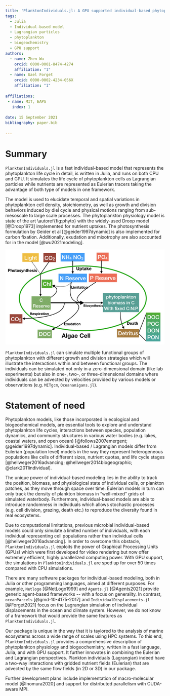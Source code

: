 ```yaml
---
title: 'PlanktonIndividuals.jl: A GPU supported individual-based phytoplankton life cycle model.'
tags:
  - Julia
  - Individual-based model
  - Lagrangian particles
  - phytoplankton
  - biogeochemistry
  - GPU support
authors:
  - name: Zhen Wu
    orcid: 0000-0001-8474-4274
    affiliation: "1"
  - name: Gael Forget
    orcid: 0000-0002-4234-056X
    affiliation: "1"

affiliations:
 - name: MIT, EAPS
   index: 1

date: 15 September 2021
bibliography: paper.bib

---
```


# Summary
`PlanktonIndividuals.jl` is a fast individual-based model that represents the phytoplankton life cycle in detail, is written in Julia, and runs on both CPU and GPU. It simulates the life cycle of phytoplankton cells as Lagrangian particles while nutrients are represented as Eulerian tracers taking the advantage of both type of models in one framework. 


The model is used to elucidate temporal and spatial variations in phytoplankton cell density, stoichiometry, as well as growth and division behaviors induced by diel cycle and physical motions ranging from sub-mesoscale to large scale processes. The phytoplankton physiology model is state of the art \autoref{fig:phyto} with the widely-used Droop model [@Droop1973] implemented for nutrient uptakes. The photosynthesis formulation by Geider et al [@geider1997dynamic] is also implemented for carbon fixation. Additionally, exudation and mixotrophy are also accounted for in the model [@wu2021modeling].

![Schematic diagram of phytoplankton physiology described in PlanktonIndividuals.jl.\label{fig:phyto}](PI_Quota.jpeg)

`PlanktonIndividuals.jl` can simulate multiple functional groups of phytoplankton with different growth and division strategies which will illustrate the interactions within and between functional groups. The individuals can be simulated not only in a zero-dimensional domain (like lab experiments) but also in one-, two-, or three-dimensional domains where individuals can be advected by velocities provided by various models or observations (e.g. `MITgcm`, `Oceananigans.jl`).


# Statement of need
Phytoplankton models, like those incorporated in ecological and biogeochemical models, are essential tools to explore and understand phytoplankton life cycles, interactions between species, population dynamics, and community structures in various water bodies (e.g. lakes, coastal waters, and open ocean) [@follows2007emergent; @geider1997dynamic]. Individual-based / Lagrangian models differ from Eulerian (population level) models in the way they represent heterogeneous populations like cells of different sizes, nutrient quotas, and life cycle stages [@hellweger2016advancing; @hellweger2014biogeographic; @clark2011individual]. 

The unique power of individual-based modeling lies in the ability to track the position, biomass, and physiological state of individual cells, or plankton patches, as they move through space over time. Eulerian models in turn can only track the density of plankton biomass in “well-mixed” grids of simulated waterbody. Furthermore, individual-based models are able to introduce randomness in individuals which allows stochastic processes (e.g. cell division, grazing, death etc.) to reproduce the diversity found in real ecosystems.

Due to computational limitations, previous microbial individual-based models could only simulate a limited number of individuals, with each individual representing cell populations rather than individual cells [@hellweger2016advancing]. In order to overcome this obstacle, `PlanktonIndividuals.jl` exploits the power of Graphical Processing Units (GPUs) which were first developed for video rendering but now offer extremely efficient, highly parallelized computing power. With GPU support, the simulations in `PlanktonIndividuals.jl` are sped up for over 50 times compared with CPU simulations.

There are many software packages for individual-based modeling, both in Julia or other programming languages, aimed at different purposes. For example, `Netlogo` [@NetLogo1999] and `Agents.jl` [@Agents2021] provide generic agent-based frameworks -- with a focus on generality. In contrast, `oceanParcels` [@gmd-10-4175-2017] and `IndividualDisplacements.jl` [@Forget2021] focus on the Lagrangian simulation of individual displacements in the ocean and climate system. However, we do not know of a framework that would provide the same features as `PlanktonIndividuals.jl`.

Our package is unique in the way that it is taylored to the analysis of marine ecosystems across a wide range of scales using HPC systems. To this end, `PlanktonIndividuals.jl` provides a comprehensive description of phytoplankton physiology and biogeochemistry, written in a fast language, Julia, and with GPU support. It further innovates in combining the Eulerian and Lagrangian perspectives. Plankton individuals (Lagrangian) indeed have a two-way interactions with gridded nutrient fields (Eulerian) that are advected by the same flow fields (in 2D or 3D) in our package. 

Further development plans include implementation of macro-molecular model [@Inomura2020] and support for distributed parallelism with CUDA-aware MPI.

